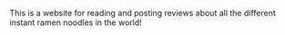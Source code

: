 This is a website for reading and posting reviews about all the different instant ramen noodles in the world!